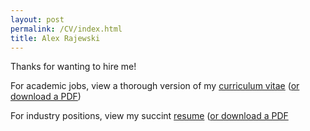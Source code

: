 ```yaml
---
layout: post
permalink: /CV/index.html
title: Alex Rajewski
---
```


Thanks for wanting to hire me!

For academic jobs, view a thorough version of my [curriculum vitae](https://rawcdn.githack.com/rajewski/Resume/dadebeb867336738d32000eb99ac1535ffe10628/cv.html) ([or download a PDF](https://github.com/rajewski/Resume/blob/main/cv.pdf))

For industry positions, view my succint [resume](https://rawcdn.githack.com/rajewski/Resume/dadebeb867336738d32000eb99ac1535ffe10628/resume.html) ([or download a PDF](https://github.com/rajewski/Resume/blob/main/resume.pdf)







